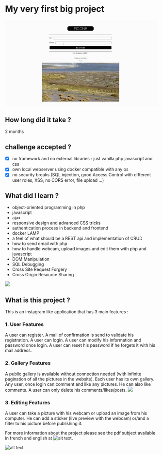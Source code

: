 # My very first big project
![](insta1.gif)
## How long did it take ?
2 months

## challenge accepted ?
- [x] no framework and no external libraries : just vanilla php javascript and css
- [x] own local webserver using docker compatible with any os
- [x] no security breaks (SQL injection,  good Access Control with different user roles, XSS, no CORS error, file upload ...)

## What did I learn ?
  * object-oriented programming in php
  * javascript
  * ajax
  * responsive design and advanced CSS tricks
  * authentication process in backend and frontend
  * docker LAMP
  * a feel of what should be a REST api and implementation of CRUD
  * how to send email with php
  * how to handle webcam, upload images and edit them with php and javascript
  * DOM Manipulation
  * SQL Debugging
  * Cross Site Request Forgery
  * Cross Origin Resource Sharing


![](insta2.gif)

## What is this project ?
This is an instagram like application that has 3 main features :
### 1. User Features
A user can register. A mail of confirmation is send to validate his registration. A user can login. A user can modify his information and password once login. A user can reset his password if he forgets it with his mail address.
### 2. Gallery Features
A public gallery is available without connection needed (with infinite pagination of all the pictures in the website). Each user has its own gallery. Any user, once login can comment and like any pictures. He can also like comments. A user can only delete his comments/likes/posts.
![](insta3.gif)
### 3. Editing Features
A user can take a picture with his webcam or upload an image from his computer. He can add a sticker (live preview with the webcam) or/and a filter to his picture before publishing it.

For more information about the project please see the pdf subject available in french and english at ![alt text](https://github.com/nepriel/instagram-42/tree/master/subject "subject").

![alt text](https://github.com/nepriel/instagram-42/blob/master/hello.PNG "result of evaluation of project")
